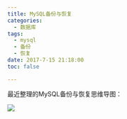 ```yaml
---
title: MySQL备份与恢复
categories:
  - 数据库
tags:
  - mysql
  - 备份
  - 恢复
date: 2017-7-15 21:18:00
toc: false

---
```


最近整理的MySQL备份与恢复思维导图：

![](http://7xvfir.com1.z0.glb.clouddn.com/MySQL%E5%A4%87%E4%BB%BD%E4%B8%8E%E6%81%A2%E5%A4%8D/%E6%95%B0%E6%8D%AE%E5%BA%93%E5%A4%87%E4%BB%BD%E4%B8%8E%E6%81%A2%E5%A4%8D.png)